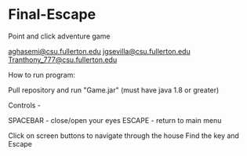 # Final-Escape
Point and click adventure game

aghasemi@csu.fullerton.edu
jgsevilla@csu.fullerton.edu
Tranthony_777@csu.fullerton.edu

How to run program:

Pull repository and run "Game.jar" (must have java 1.8 or greater)

Controls - 

SPACEBAR - close/open your eyes
ESCAPE - return to main menu

Click on screen buttons to navigate through the house
Find the key and Escape
